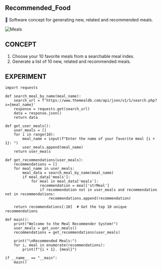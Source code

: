 ## Recommended_Food

🍔 Software concept for generating new, related and recommended meals.

![Meals](https://github.com/sourceduty/Recommended_Food/assets/123030236/fcc1396f-7f44-4291-81c2-616dcef8dba3)

## CONCEPT

1. Choose your 10 favorite meals from a searchable meal index.
2. Generate a list of 10 new, related and recommended meals.

## EXPERIMENT

```
import requests

def search_meal_by_name(meal_name):
    search_url = f'https://www.themealdb.com/api/json/v1/1/search.php?s={meal_name}'
    response = requests.get(search_url)
    data = response.json()
    return data

def get_user_meals():
    user_meals = []
    for i in range(10):
        meal_name = input(f"Enter the name of your favorite meal {i + 1}: ")
        user_meals.append(meal_name)
    return user_meals

def get_recommendations(user_meals):
    recommendations = []
    for meal_name in user_meals:
        meal_data = search_meal_by_name(meal_name)
        if meal_data['meals']:
            for meal in meal_data['meals']:
                recommendation = meal['strMeal']
                if recommendation not in user_meals and recommendation not in recommendations:
                    recommendations.append(recommendation)
    
    return recommendations[:10]  # Get the top 10 unique recommendations

def main():
    print("Welcome to the Meal Recommender System!")
    user_meals = get_user_meals()
    recommendations = get_recommendations(user_meals)

    print("\nRecommended Meals:")
    for i, meal in enumerate(recommendations):
        print(f"{i + 1}. {meal}")

if __name__ == "__main":
    main()
```
